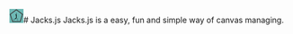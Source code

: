 <img src="Jacks.js Logo.png" width="25" height="25"></img># Jacks.js
Jacks.js is a easy, fun and simple way of canvas managing.
